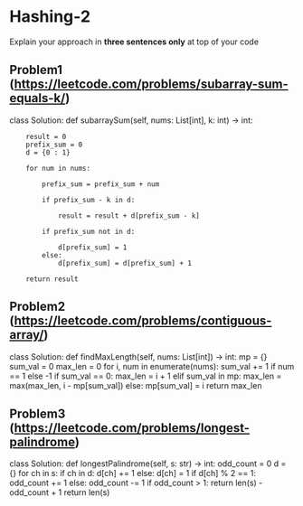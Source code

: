 # Hashing-2

Explain your approach in **three sentences only** at top of your code


## Problem1 (https://leetcode.com/problems/subarray-sum-equals-k/)
class Solution:
	def subarraySum(self, nums: List[int], k: int) -> int:

		result = 0 
		prefix_sum = 0
		d = {0 : 1}

		for num in nums:
		
			prefix_sum = prefix_sum + num

			if prefix_sum - k in d:
			
				result = result + d[prefix_sum - k]

			if prefix_sum not in d:
			
				d[prefix_sum] = 1
			else:
				d[prefix_sum] = d[prefix_sum] + 1

		return result


## Problem2 (https://leetcode.com/problems/contiguous-array/)
class Solution:
    def findMaxLength(self, nums: List[int]) -> int:
        mp = {}
        sum_val = 0
        max_len = 0
        for i, num in enumerate(nums):
            sum_val += 1 if num == 1 else -1
            if sum_val == 0:
                max_len = i + 1
            elif sum_val in mp:
                max_len = max(max_len, i - mp[sum_val])
            else:
                mp[sum_val] = i
        return max_len



## Problem3 (https://leetcode.com/problems/longest-palindrome)
class Solution:
    def longestPalindrome(self, s: str) -> int:
        odd_count = 0
        d = {}
        for ch in s:
            if ch in d:
                d[ch] += 1
            else:
                d[ch] = 1
            if d[ch] % 2 == 1:
                odd_count += 1
            else:
                odd_count -= 1
        if odd_count > 1:
            return len(s) - odd_count + 1
        return len(s)
